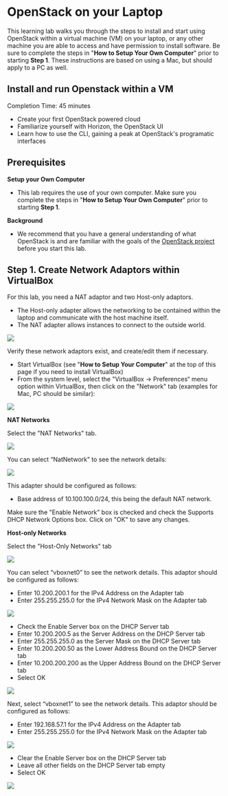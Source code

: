 # OpenStack on your Laptop

This learning lab walks you through the steps to install and start using OpenStack within a virtual machine (VM) on your laptop, or any other machine you are able to access and have permission to install software. Be sure to complete the steps in "**How to Setup Your Own Computer**" prior to starting **Step 1**.
These instructions are based on using a Mac, but should apply to a PC as well.


## Install and run Openstack within a VM

Completion Time: 45 minutes

* Create your first OpenStack powered cloud
* Familiarize yourself with Horizon, the OpenStack UI
* Learn how to use the CLI, gaining a peak at OpenStack's programatic interfaces


## Prerequisites

**Setup your Own Computer**

* This lab requires the use of your own computer. Make sure you complete the steps in "**How to Setup Your Own Computer**" prior to starting **Step 1**.

**Background**

* We recommend that you have a general understanding of what OpenStack is and are familiar with the goals of the <a target="_blank" href="https://www.openstack.org/software">OpenStack project</a> before you start this lab.


## Step 1. Create Network Adaptors within VirtualBox

For this lab, you need a NAT adaptor and two Host-only adaptors.

* The Host-only adapter allows the networking to be contained within the laptop and communicate with the host machine itself.
* The NAT adapter allows instances to connect to the outside world.

![](/posts/files/openstack-install/images/image-step1-1.png)

Verify these network adaptors exist, and create/edit them if necessary.

* Start VirtualBox (see "**How to Setup Your Computer**" at the top of this page if you need to install VirtualBox)
* From the system level, select the "VirtualBox -> Preferences“ menu option within VirtualBox, then click on the "Network" tab (examples for Mac, PC should be similar):

![](/posts/files/openstack-install/images/image-step1-2.png)

**NAT Networks**

Select the "NAT Networks" tab.

![](/posts/files/openstack-install/images/image-step1-5.png)

You can select “NatNetwork” to see the network details:

![](/posts/files/openstack-install/images/image-step1-6.png)

This adapter should be configured as follows:



* Base address of 10.100.100.0/24, this being the default NAT network.

Make sure the "Enable Network" box is checked and check the Supports DHCP Network Options box. Click on "OK" to save any changes.

**Host-only Networks** 

Select the "Host-Only Networks" tab

![](/posts/files/openstack-install/images/image-step1-vbox00.png)

You can select “vboxnet0” to see the network details.
This adaptor should be configured as follows: 

* Enter 10.200.200.1 for the IPv4 Address on the Adapter tab
* Enter 255.255.255.0 for the IPv4 Network Mask on the Adapter tab

![](/posts/files/openstack-install/images/image-step1-vbox01.png)

* Check the Enable Server box on the DHCP Server tab
* Enter 10.200.200.5 as the Server Address on the DHCP Server tab
* Enter 255.255.255.0 as the Server Mask on the DHCP Server tab
* Enter 10.200.200.50 as the Lower Address Bound on the DHCP Server tab
* Enter 10.200.200.200 as the Upper Address Bound on the DHCP Server tab
* Select OK

![](/posts/files/openstack-install/images/image-step1-vbox02.png)

Next, select “vboxnet1” to see the network details.
This adaptor should be configured as follows: 

* Enter 192.168.57.1 for the IPv4 Address on the Adapter tab
* Enter 255.255.255.0 for the IPv4 Network Mask on the Adapter tab

![](/posts/files/openstack-install/images/image-step1-vbox11.png)

* Clear the Enable Server box on the DHCP Server tab
* Leave all other fields on the DHCP Server tab empty
* Select OK

![](/posts/files/openstack-install/images/image-step1-vbox12.png)
